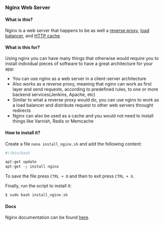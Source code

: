 ### Nginx Web Server

#### What is this?

Nginx is a web server that happens to be as well a [reverse proxy](https://en.wikipedia.org/wiki/Reverse_proxy), [load balancer](https://en.wikipedia.org/wiki/Load_balancer), and [HTTP cache](https://en.wikipedia.org/wiki/HTTP_cache).

#### What is this for?

Using nginx you can have many things that otherwise would require you to install individual pieces of software to have a great architecture for your app:

- You can use nginx as a web server in a client-server architecture
- Also works as a reverse proxy, meaning that nginx can work as first layer and send requests, according to predefined rules, to one or more backend services(Jenkins, Apache, etc)
- Similar to what a reverse proxy would do, you can use nginx to work as a load balancer and distribute request to other web servers throught redirects
- Nginx can also be used as a cache and you would not need to install things like Varnish, Redis or Memcache

#### How to install it?

Create a file `nano install_nginx.sh` and add the following content:

```bash
#!/bin/bash

apt-get update
apt-get -y install nginx
```

To save the file press `CTRL + O` and then to exit press `CTRL + X`.

Finally, run the script to install it:

```bash
$ sudo bash install_nginx.sh
```

#### Docs

Nginx documentation can be found [here](http://nginx.org/en/docs/).
